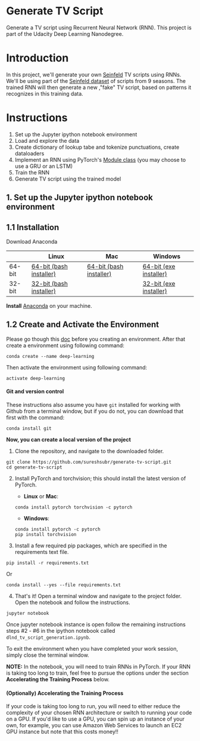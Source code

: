 # Generate TV Script
Generate a TV script using Recurrent Neural Network (RNN).  This project is part of the Udacity Deep Learning Nanodegree.

# Introduction
In this project, we'll generate your own [Seinfeld](https://en.wikipedia.org/wiki/Seinfeld) TV scripts using RNNs.  We'll be using part of the [Seinfeld dataset](https://www.kaggle.com/thec03u5/seinfeld-chronicles#scripts.csv) of scripts from 9 seasons.  The trained RNN will then generate a new ,"fake" TV script, based on patterns it recognizes in this training data.


# Instructions

1. Set up the Jupyter ipython notebook environment
2. Load and explore the data
3. Create dictionary of lookup tabe and tokenize punctuations, create dataloaders
4. Implement an RNN using PyTorch's [Module class](http://pytorch.org/docs/master/nn.html#torch.nn.Module) (you may choose to use a GRU or an LSTM)
5. Train the RNN
6. Generate TV script using the trained model

## 1. Set up the Jupyter ipython notebook environment
## 1.1 Installation

Download Anaconda

|        | Linux | Mac | Windows | 
|--------|-------|-----|---------|
| 64-bit | [64-bit (bash installer)][lin64] | [64-bit (bash installer)][mac64] | [64-bit (exe installer)][win64]
| 32-bit | [32-bit (bash installer)][lin32] |  | [32-bit (exe installer)][win32]

[win64]: https://repo.anaconda.com/archive/Anaconda3-2018.12-Windows-x86_64.exe
[win32]: https://repo.anaconda.com/archive/Anaconda3-2018.12-Windows-x86.exe
[mac64]: https://repo.anaconda.com/archive/Anaconda3-2018.12-MacOSX-x86_64.sh
[lin64]: https://repo.anaconda.com/archive/Anaconda3-2018.12-Linux-x86_64.sh
[lin32]: https://repo.anaconda.com/archive/Anaconda3-2018.12-Linux-x86.sh

**Install** [Anaconda](https://docs.anaconda.com/anaconda/install/) on your machine. 

## 1.2 Create and Activate the Environment

Please go though this [doc](https://conda.io/projects/conda/en/latest/user-guide/tasks/manage-environments.html) before you creating an environment.
After that create a environment using following command:

```
conda create --name deep-learning
```

Then activate the environment using following command:

```
activate deep-learning
```

#### Git and version control
These instructions also assume you have `git` installed for working with Github from a terminal window, but if you do not, you can download that first with the command:
```
conda install git
```

**Now, you can create a local version of the project**

1. Clone the repository, and navigate to the downloaded folder. 
```
git clone https://github.com/sureshsubr/generate-tv-script.git
cd generate-tv-script
```

2. Install PyTorch and torchvision; this should install the latest version of PyTorch.
	
	- __Linux__ or __Mac__: 
	```
	conda install pytorch torchvision -c pytorch 
	```
	- __Windows__: 
	```
	conda install pytorch -c pytorch
	pip install torchvision
	```

3. Install a few required pip packages, which are specified in the requirements text file.
```
pip install -r requirements.txt
```
Or
```
conda install --yes --file requirements.txt
```

4. That's it! Open a terminal window and navigate to the project folder. Open the notebook and follow the instructions.
```
jupyter notebook
```

Once jupyter notebook instance is open follow the remaining instructions steps #2 - #6 in the ipython notebook called `dlnd_tv_script_generation.ipynb`.

To exit the environment when you have completed your work session, simply close the terminal window.

__NOTE:__ In the notebook, you will need to train RNNs in PyTorch.  If your RNN is taking too long to train, feel free to pursue the options under the section __Accelerating the Training Process__ below.



#### (Optionally) Accelerating the Training Process 

If your code is taking too long to run, you will need to either reduce the complexity of your chosen RNN architecture or switch to running your code on a GPU.  If you'd like to use a GPU, you can spin up an instance of your own, for example, you can use Amazon Web Services to launch an EC2 GPU instance but note that this costs money!!
